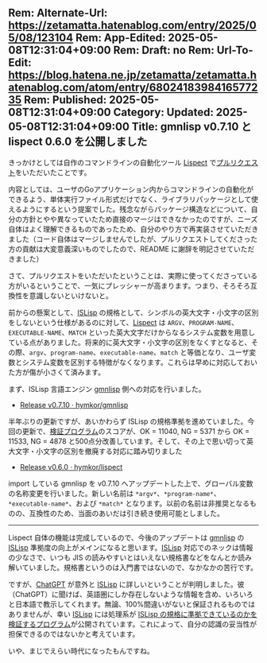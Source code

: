 Rem: Alternate-Url: https://zetamatta.hatenablog.com/entry/2025/05/08/123104
Rem: App-Edited: 2025-05-08T12:31:04+09:00
Rem: Draft: no
Rem: Url-To-Edit: https://blog.hatena.ne.jp/zetamatta/zetamatta.hatenablog.com/atom/entry/6802418398416577235
Rem: Published: 2025-05-08T12:31:04+09:00
Category:
Updated: 2025-05-08T12:31:04+09:00
Title: gmnlisp v0.7.10 と lispect 0.6.0 を公開しました
---
きっかけとしては自作のコマンドラインの自動化ツール [Lispect] で[プルリクエスト][#1]をいただいたことです。

内容としては、ユーザのGoアプリケーション内からコマンドラインの自動化ができるよう、単体実行ファイル形式だけでなく、ライブラリパッケージとして使えるようにするという提案でした。残念ながらパッケージ構造などについて、自分の方針とやや異なっていたため直接のマージはできなかったのですが、ニーズ自体はよく理解できるものであったため、自分のやり方で再実装させていただきました（コード自体はマージしませんでしたが、プルリクエストしてくださった方の貢献は大変意義深いものでしたので、README に謝辞を明記させていただきました）

さて、プルリクエストをいただいたということは、実際に使ってくださっている方がいるということで、一気にプレッシャーが高まります。つまり、そろそろ互換性を意識しないといけないと。

前からの懸案として、[ISLisp] の規格として、シンボルの英大文字・小文字の区別をしないという仕様があるのに対して、[Lispect] は `ARGV`、`PROGRAM-NAME`、`EXECUTABLE-NAME`、`MATCH` といった英大文字だけからなるシステム変数を用意している点がありました。将来的に英大文字・小文字の区別をなくすとなると、その際、`argv`、`program-name`、`executable-name`、`match` と等価となり、ユーザ変数とシステム変数を区別する特徴がなくなります。これらは早めに対応しておいた方が傷が小さくて済みます。

まず、ISLisp 言語エンジン [gmnlisp] 側への対応を行いました。

* [Release v0.7.10 · hymkor/gmnlisp](https://github.com/hymkor/gmnlisp/releases/tag/v0.7.10)

半年ぶりの更新ですが、あいかわらず ISLisp の規格準拠を進めていました。今回の更新で、[検証プログラム][verification]のスコアが、OK = 11040, NG = 5371 から  OK = 11533, NG = 4878 と500点分改善しています。そして、その上で思い切って英大文字・小文字の区別を撤廃する対応に踏み切りました

- [Release v0.6.0 · hymkor/lispect](https://github.com/hymkor/lispect/releases/tag/v0.6.0)

import している gmnlisp を v0.7.10 へアップデートした上で、グローバル変数の名称変更を行いました。新しい名前は  `*argv*`、`*program-name*`、`*executable-name*`、および `*match*` となります。以前の名前は非推奨となるものの、互換性のため、当面のあいだは引き続き使用可能としました。

---

Lispect 自体の機能は完成しているので、今後のアップデートは [gmnlisp] の [ISLisp] 準拠度の向上がメインになると思います。[ISLisp] 対応でのネックは情報の少なさで、いつも JIS の読みやすいとはいえない規格書などをなんとか読み解いていました。規格書というのは入門書ではないので、なかなかの苦行です。

ですが、[ChatGPT] が意外と [ISLisp] に詳しいということが判明しました。彼（ChatGPT）に聞けば、英語圏にしか存在しないような情報を含め、いろいろと日本語で教示してくれます。無論、100%間違いがないと保証されるものではありませんが、幸い [ISLisp] には処理系が [ISLisp の規格に準拠できているのかを検証するプログラム][verification]が公開されています。これによって、自分の認識の妥当性が担保できるのではないかと考えています。

いや、まじでえらい時代になったもんですね。

[ISLisp]: https://www.islisp.org/index-jp.html
[ChatGPT]: https://chatgpt.com/
[gmnlisp]: https://github.com/hymkor/gmnlisp
[verification]: https://islisp.org/jp/verification-jp.html
[#1]: https://github.com/hymkor/lispect/pull/1
[Lispect]: https://github.com/hymkor/lispect